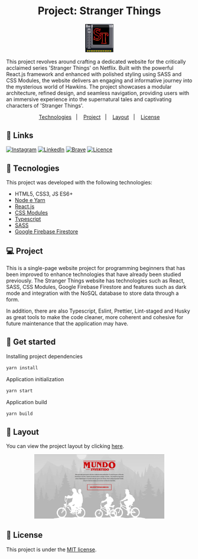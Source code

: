 <h1 align="center">Project: Stranger Things</h1>

<p align="center">
  <img alt="logo" src=".github/project.webp" width="15%">
</p>

This project revolves around crafting a dedicated website for the critically acclaimed series 'Stranger Things' on Netflix. Built with the powerful React.js framework and enhanced with polished styling using SASS and CSS Modules, the website delivers an engaging and informative journey into the mysterious world of Hawkins. The project showcases a modular architecture, refined design, and seamless navigation, providing users with an immersive experience into the supernatural tales and captivating characters of 'Stranger Things'.

<p align="center">
  <a href="#-tecnologias">Technologies</a>&nbsp;&nbsp;&nbsp;|&nbsp;&nbsp;&nbsp;
  <a href="#-projeto">Project</a>&nbsp;&nbsp;&nbsp;|&nbsp;&nbsp;&nbsp;
  <a href="#-layout">Layout</a>&nbsp;&nbsp;&nbsp;|&nbsp;&nbsp;&nbsp;
  <a href="#-license">License</a>
</p>

## 🔗 Links

[![Instagram](https://img.shields.io/badge/Instagram-%23E4405F.svg?style=for-the-badge&logo=Instagram&logoColor=white)](https://instagram.com/davidalmeidadev)
[![LinkedIn](https://img.shields.io/badge/linkedin-%230077B5.svg?style=for-the-badge&logo=linkedin&logoColor=white)](https://instagram.com/davidalmeidadev)
[![Brave](https://img.shields.io/badge/Portfolio-yellow?style=for-the-badge&logo=Brave&logoColor=white)](https://react-project-portfolio.vercel.app/)
[![Licence](https://img.shields.io/github/license/Ileriayo/markdown-badges?style=for-the-badge)](./LICENSE)

## 🚀 Tecnologies

This project was developed with the following technologies:

- HTML5, CSS3, JS ES6+
- [Node e Yarn](https://nodejs.org/)
- [React.js](https://react.dev/)
- [CSS Modules](https://github.com/css-modules/css-modules)
- [Typescript](https://www.typescriptlang.org/docs/)
- [SASS](https://sass-lang.com/documentation/)
- [Google Firebase Firestore](https://cloud.google.com/firestore/docs?hl=pt-br)

## 💻 Project

This is a single-page website project for programming beginners that has been improved to enhance technologies that have already been studied previously. The Stranger Things website has technologies such as React, SASS, CSS Modules, Google Firebase Firestore and features such as dark mode and integration with the NoSQL database to store data through a form.

In addition, there are also Typescript, Eslint, Prettier, Lint-staged and Husky as great tools to make the code cleaner, more coherent and cohesive for future maintenance that the application may have.

## 🏡 Get started

Installing project dependencies

```sh
yarn install
```

Application initialization

```sh
yarn start
```

Application build

```sh
yarn build
```

## 🔖 Layout

You can view the project layout by clicking [here](https://dribbble.com/shots/8359316-The-Mandalorian?utm_source=pinterest&utm_campaign=pinterest_shot&utm_content=The+Mandalorian&utm_medium=Social_Share).

<p align="center">
  <img alt="layout" src=".github/layout.webp" width="70%">
</p>

## 📝 License

This project is under the [MIT license](./LICENSE).
